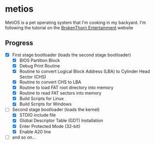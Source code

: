 metios
======

MetiOS is a pet operating system that I'm cooking in my backyard. I'm following the tutorial on the [BrokenThorn Entertainment](http://www.brokenthorn.com/Resources/OSDevIndex.html) website

Progress
--------
- [X] First stage bootloader (loads the second stage bootloader)
	- [X] BIOS Partition Block
	- [X] Debug Print Routine
	- [X] Routine to convert Logical Block Address (LBA) to Cylinder Head Sector (CHS)
	- [X] Routine to convert CHS to LBA
	- [X] Routine to load FAT root directory into memory
	- [X] Routine to read FAT sectors into memory
	- [X] Build Scripts for Linux
	- [X] Build Scripts for Windows
- [ ] Second stage bootloader (loads the kernel)
	- [X] STDIO include file
	- [X] Global Descriptor Table (GDT) Installation
	- [X] Enter Protected Mode (32-bit)
	- [X] Enable A20 line
- [ ] and so on...
